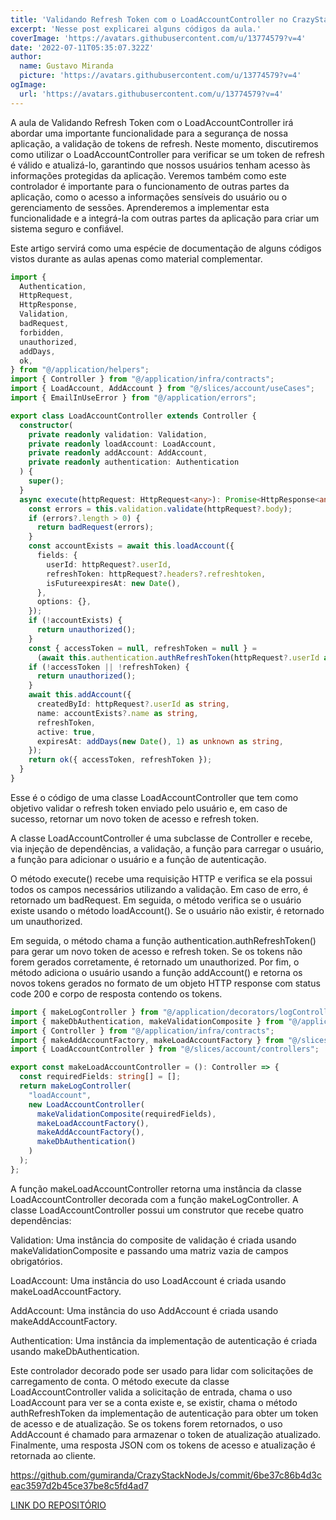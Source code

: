 ```yaml
---
title: 'Validando Refresh Token com o LoadAccountController no CrazyStack Next.js'
excerpt: 'Nesse post explicarei alguns códigos da aula.'
coverImage: 'https://avatars.githubusercontent.com/u/13774579?v=4'
date: '2022-07-11T05:35:07.322Z'
author:
  name: Gustavo Miranda
  picture: 'https://avatars.githubusercontent.com/u/13774579?v=4'
ogImage:
  url: 'https://avatars.githubusercontent.com/u/13774579?v=4'
---
```

A aula de Validando Refresh Token com o LoadAccountController irá abordar uma importante funcionalidade para a segurança de nossa aplicação, a validação de tokens de refresh. Neste momento, discutiremos como utilizar o LoadAccountController para verificar se um token de refresh é válido e atualizá-lo, garantindo que nossos usuários tenham acesso às informações protegidas da aplicação. Veremos também como este controlador é importante para o funcionamento de outras partes da aplicação, como o acesso a informações sensíveis do usuário ou o gerenciamento de sessões. Aprenderemos a implementar esta funcionalidade e a integrá-la com outras partes da aplicação para criar um sistema seguro e confiável.

Este artigo servirá como uma espécie de documentação de alguns códigos vistos durante as aulas apenas como material complementar.

```typescript
import {
  Authentication,
  HttpRequest,
  HttpResponse,
  Validation,
  badRequest,
  forbidden,
  unauthorized,
  addDays,
  ok,
} from "@/application/helpers";
import { Controller } from "@/application/infra/contracts";
import { LoadAccount, AddAccount } from "@/slices/account/useCases";
import { EmailInUseError } from "@/application/errors";

export class LoadAccountController extends Controller {
  constructor(
    private readonly validation: Validation,
    private readonly loadAccount: LoadAccount,
    private readonly addAccount: AddAccount,
    private readonly authentication: Authentication
  ) {
    super();
  }
  async execute(httpRequest: HttpRequest<any>): Promise<HttpResponse<any>> {
    const errors = this.validation.validate(httpRequest?.body);
    if (errors?.length > 0) {
      return badRequest(errors);
    }
    const accountExists = await this.loadAccount({
      fields: {
        userId: httpRequest?.userId,
        refreshToken: httpRequest?.headers?.refreshtoken,
        isFutureexpiresAt: new Date(),
      },
      options: {},
    });
    if (!accountExists) {
      return unauthorized();
    }
    const { accessToken = null, refreshToken = null } =
      (await this.authentication.authRefreshToken(httpRequest?.userId as string)) || {};
    if (!accessToken || !refreshToken) {
      return unauthorized();
    }
    await this.addAccount({
      createdById: httpRequest?.userId as string,
      name: accountExists?.name as string,
      refreshToken,
      active: true,
      expiresAt: addDays(new Date(), 1) as unknown as string,
    });
    return ok({ accessToken, refreshToken });
  }
}
``` 
Esse é o código de uma classe LoadAccountController que tem como objetivo validar o refresh token enviado pelo usuário e, em caso de sucesso, retornar um novo token de acesso e refresh token.

A classe LoadAccountController é uma subclasse de Controller e recebe, via injeção de dependências, a validação, a função para carregar o usuário, a função para adicionar o usuário e a função de autenticação.

O método execute() recebe uma requisição HTTP e verifica se ela possui todos os campos necessários utilizando a validação. Em caso de erro, é retornado um badRequest. Em seguida, o método verifica se o usuário existe usando o método loadAccount(). Se o usuário não existir, é retornado um unauthorized.

Em seguida, o método chama a função authentication.authRefreshToken() para gerar um novo token de acesso e refresh token. Se os tokens não forem gerados corretamente, é retornado um unauthorized. Por fim, o método adiciona o usuário usando a função addAccount() e retorna os novos tokens gerados no formato de um objeto HTTP response com status code 200 e corpo de resposta contendo os tokens.
```typescript
import { makeLogController } from "@/application/decorators/logControllerFactory";
import { makeDbAuthentication, makeValidationComposite } from "@/application/factories";
import { Controller } from "@/application/infra/contracts";
import { makeAddAccountFactory, makeLoadAccountFactory } from "@/slices/account/useCases";
import { LoadAccountController } from "@/slices/account/controllers";

export const makeLoadAccountController = (): Controller => {
  const requiredFields: string[] = [];
  return makeLogController(
    "loadAccount",
    new LoadAccountController(
      makeValidationComposite(requiredFields),
      makeLoadAccountFactory(),
      makeAddAccountFactory(),
      makeDbAuthentication()
    )
  );
};
``` 
 A função makeLoadAccountController retorna uma instância da classe LoadAccountController decorada com a função makeLogController. A classe LoadAccountController possui um construtor que recebe quatro dependências:

Validation: Uma instância do composite de validação é criada usando makeValidationComposite e passando uma matriz vazia de campos obrigatórios.

LoadAccount: Uma instância do uso LoadAccount é criada usando makeLoadAccountFactory.

AddAccount: Uma instância do uso AddAccount é criada usando makeAddAccountFactory.

Authentication: Uma instância da implementação de autenticação é criada usando makeDbAuthentication.

Este controlador decorado pode ser usado para lidar com solicitações de carregamento de conta. O método execute da classe LoadAccountController valida a solicitação de entrada, chama o uso LoadAccount para ver se a conta existe e, se existir, chama o método authRefreshToken da implementação de autenticação para obter um token de acesso e de atualização. Se os tokens forem retornados, o uso AddAccount é chamado para armazenar o token de atualização atualizado. Finalmente, uma resposta JSON com os tokens de acesso e atualização é retornada ao cliente.


https://github.com/gumiranda/CrazyStackNodeJs/commit/6be37c86b4d3ceac3597d2b45ce37be8c5fd4ad7


[LINK DO REPOSITÓRIO](https://github.com/gumiranda/CrazyStackNodeJs)